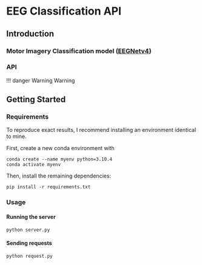 # EEG Classification API

## Introduction
### Motor Imagery Classification model ([EEGNetv4](https://arxiv.org/abs/1611.08024))


### API
!!! danger Warning
    Warning

## Getting Started

### Requirements
To reproduce exact results, I recommend installing an environment identical to mine.

First, create a new conda environment with
```
conda create --name myenv python=3.10.4
conda activate myenv
```
Then, install the remaining dependencies:
```
pip install -r requirements.txt
```

### Usage
#### Running the server

```
python server.py
```

#### Sending requests

```
python request.py
```
